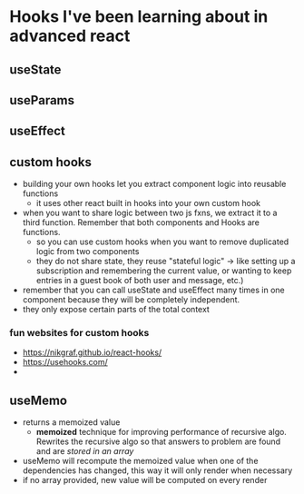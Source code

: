 # Hooks I've been learning about in advanced react

## useState

## useParams

## useEffect

## custom hooks

- building your own hooks let you extract component logic into reusable functions
  - it uses other react built in hooks into your own custom hook
- when you want to share logic between two js fxns, we extract it to a third function. Remember that both components and Hooks are functions.
  - so you can use custom hooks when you want to remove duplicated logic from two components
  - they do not share state, they reuse "stateful logic" -> like setting up a subscription and remembering the current value, or wanting to keep entries in a guest book of both user and message, etc.)
- remember that you can call useState and useEffect many times in one component because they will be completely independent.
- they only expose certain parts of the total context

### fun websites for custom hooks

- https://nikgraf.github.io/react-hooks/
- https://usehooks.com/
-

## useMemo

- returns a memoized value
  - **memoized** technique for improving performance of recursive algo. Rewrites the recursive algo so that answers to problem are found and are _*stored in an array*_
- useMemo will recompute the memoized value when one of the dependencies has changed, this way it will only render when necessary
- if no array provided, new value will be computed on every render
